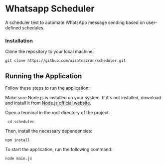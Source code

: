 # Whatsapp Scheduler

A scheduler test to automate WhatsApp message sending based on user-defined schedules.

### Installation

Clone the repository to your local machine:
```
git clone https://github.com/aizatnazran/scheduler.git
```

## Running the Application

Follow these steps to run the application:

Make sure Node.js is installed on your system. If it's not installed, download and install it from [Node.js official website](https://nodejs.org/).

Open a terminal in the root directory of the project.
```
 cd scheduler
```

Then, install the necessary dependencies:
```
npm install
```

To start the application, run the following command:
```
node main.js
```
